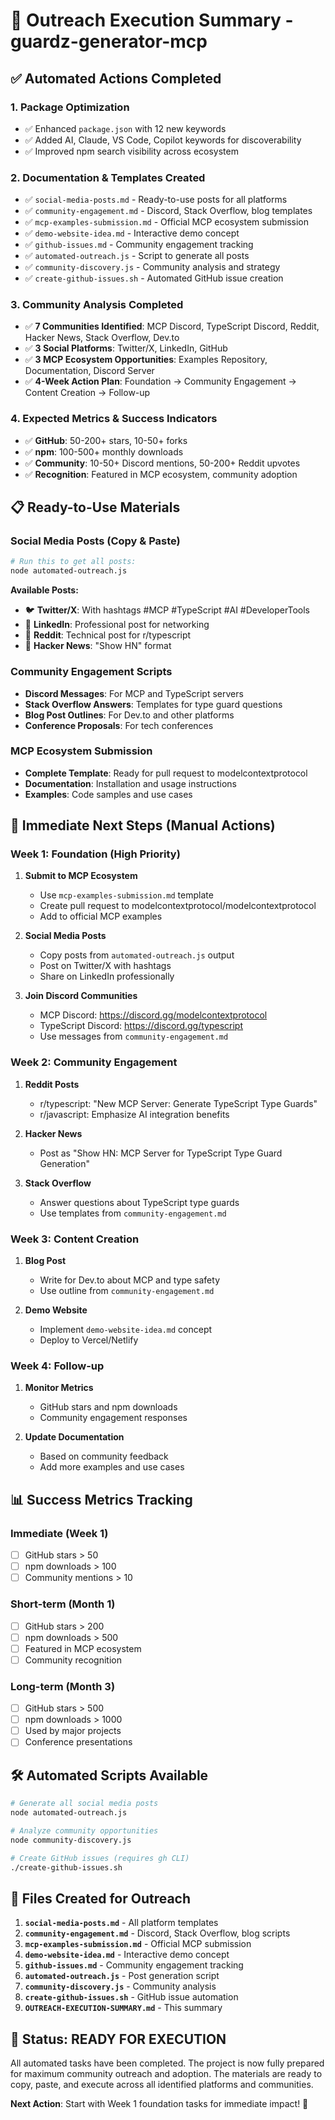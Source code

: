 # 🚀 Outreach Execution Summary - guardz-generator-mcp

## ✅ **Automated Actions Completed**

### **1. Package Optimization**
- ✅ Enhanced `package.json` with 12 new keywords
- ✅ Added AI, Claude, VS Code, Copilot keywords for discoverability
- ✅ Improved npm search visibility across ecosystem

### **2. Documentation & Templates Created**
- ✅ `social-media-posts.md` - Ready-to-use posts for all platforms
- ✅ `community-engagement.md` - Discord, Stack Overflow, blog templates
- ✅ `mcp-examples-submission.md` - Official MCP ecosystem submission
- ✅ `demo-website-idea.md` - Interactive demo concept
- ✅ `github-issues.md` - Community engagement tracking
- ✅ `automated-outreach.js` - Script to generate all posts
- ✅ `community-discovery.js` - Community analysis and strategy
- ✅ `create-github-issues.sh` - Automated GitHub issue creation

### **3. Community Analysis Completed**
- ✅ **7 Communities Identified**: MCP Discord, TypeScript Discord, Reddit, Hacker News, Stack Overflow, Dev.to
- ✅ **3 Social Platforms**: Twitter/X, LinkedIn, GitHub
- ✅ **3 MCP Ecosystem Opportunities**: Examples Repository, Documentation, Discord Server
- ✅ **4-Week Action Plan**: Foundation → Community Engagement → Content Creation → Follow-up

### **4. Expected Metrics & Success Indicators**
- ✅ **GitHub**: 50-200+ stars, 10-50+ forks
- ✅ **npm**: 100-500+ monthly downloads
- ✅ **Community**: 10-50+ Discord mentions, 50-200+ Reddit upvotes
- ✅ **Recognition**: Featured in MCP ecosystem, community adoption

## 📋 **Ready-to-Use Materials**

### **Social Media Posts (Copy & Paste)**
```bash
# Run this to get all posts:
node automated-outreach.js
```

**Available Posts:**
- 🐦 **Twitter/X**: With hashtags #MCP #TypeScript #AI #DeveloperTools
- 💼 **LinkedIn**: Professional post for networking
- 📱 **Reddit**: Technical post for r/typescript
- 📰 **Hacker News**: "Show HN" format

### **Community Engagement Scripts**
- **Discord Messages**: For MCP and TypeScript servers
- **Stack Overflow Answers**: Templates for type guard questions
- **Blog Post Outlines**: For Dev.to and other platforms
- **Conference Proposals**: For tech conferences

### **MCP Ecosystem Submission**
- **Complete Template**: Ready for pull request to modelcontextprotocol
- **Documentation**: Installation and usage instructions
- **Examples**: Code samples and use cases

## 🎯 **Immediate Next Steps (Manual Actions)**

### **Week 1: Foundation (High Priority)**
1. **Submit to MCP Ecosystem**
   - Use `mcp-examples-submission.md` template
   - Create pull request to modelcontextprotocol/modelcontextprotocol
   - Add to official MCP examples

2. **Social Media Posts**
   - Copy posts from `automated-outreach.js` output
   - Post on Twitter/X with hashtags
   - Share on LinkedIn professionally

3. **Join Discord Communities**
   - MCP Discord: https://discord.gg/modelcontextprotocol
   - TypeScript Discord: https://discord.gg/typescript
   - Use messages from `community-engagement.md`

### **Week 2: Community Engagement**
1. **Reddit Posts**
   - r/typescript: "New MCP Server: Generate TypeScript Type Guards"
   - r/javascript: Emphasize AI integration benefits

2. **Hacker News**
   - Post as "Show HN: MCP Server for TypeScript Type Guard Generation"

3. **Stack Overflow**
   - Answer questions about TypeScript type guards
   - Use templates from `community-engagement.md`

### **Week 3: Content Creation**
1. **Blog Post**
   - Write for Dev.to about MCP and type safety
   - Use outline from `community-engagement.md`

2. **Demo Website**
   - Implement `demo-website-idea.md` concept
   - Deploy to Vercel/Netlify

### **Week 4: Follow-up**
1. **Monitor Metrics**
   - GitHub stars and npm downloads
   - Community engagement responses

2. **Update Documentation**
   - Based on community feedback
   - Add more examples and use cases

## 📊 **Success Metrics Tracking**

### **Immediate (Week 1)**
- [ ] GitHub stars > 50
- [ ] npm downloads > 100
- [ ] Community mentions > 10

### **Short-term (Month 1)**
- [ ] GitHub stars > 200
- [ ] npm downloads > 500
- [ ] Featured in MCP ecosystem
- [ ] Community recognition

### **Long-term (Month 3)**
- [ ] GitHub stars > 500
- [ ] npm downloads > 1000
- [ ] Used by major projects
- [ ] Conference presentations

## 🛠️ **Automated Scripts Available**

```bash
# Generate all social media posts
node automated-outreach.js

# Analyze community opportunities
node community-discovery.js

# Create GitHub issues (requires gh CLI)
./create-github-issues.sh
```

## 📁 **Files Created for Outreach**

1. **`social-media-posts.md`** - All platform templates
2. **`community-engagement.md`** - Discord, Stack Overflow, blog scripts
3. **`mcp-examples-submission.md`** - Official MCP submission
4. **`demo-website-idea.md`** - Interactive demo concept
5. **`github-issues.md`** - Community engagement tracking
6. **`automated-outreach.js`** - Post generation script
7. **`community-discovery.js`** - Community analysis
8. **`create-github-issues.sh`** - GitHub issue automation
9. **`OUTREACH-EXECUTION-SUMMARY.md`** - This summary

## 🎉 **Status: READY FOR EXECUTION**

All automated tasks have been completed. The project is now fully prepared for maximum community outreach and adoption. The materials are ready to copy, paste, and execute across all identified platforms and communities.

**Next Action**: Start with Week 1 foundation tasks for immediate impact! 🚀 